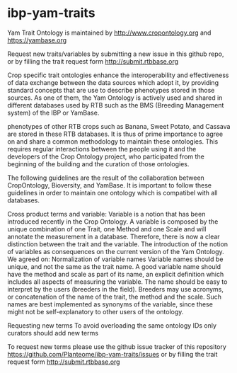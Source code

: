 # ibp-yam-traits

Yam Trait Ontology is maintained by http://www.cropontology.org and https://yambase.org

Request new traits/variables by submitting a new issue in this github repo, or by filling the trait request form http://submit.rtbbase.org

Crop specific trait ontologies enhance the interoperability and effectiveness of data exchange between the data sources which adopt it, by providing standard concepts that are use to describe phenotypes stored in those sources. As one of them, the Yam Ontology is actively used and shared in different databases used by RTB such as the BMS (Breeding Management system) of the IBP or YamBase.

phenotypes of other RTB crops such as Banana, Sweet Potato, and Cassava are stored in these RTB databases. It is thus of prime importance to agree on and share a common methodology to maintain these ontologies. This requires regular interactions between the people using it and the developers of the Crop Ontology project, who participated from the beginning of the building and the curation of those ontologies.

The following guidelines are the result of the collaboration between CropOntology, Bioversity, and YamBase. It is important to follow these guidelines in order to maintain one ontology which is compatibel with all databases.

Cross product terms and variable: Variable is a notion that has been introduced recently in the Crop Ontology. A variable is composed by the unique combination of one Trait, one Method and one Scale and will annotate the measurement in a database. Therefore, there is now a clear distinction between the trait and the variable. The introduction of the notion of variables as consequences on the current version of the Yam Ontology. We agreed on:
Normalization of variable names Variable names should be unique, and not the same as the trait name. A good variable name should have the method and scale as part of its name, an explicit definition which includes all aspects of measuring the variable. The name should be easy to interpret by the users (breeders in the field). Breeders may use acronyms, or concatenation of the name of the trait, the method and the scale. Such names are best implemented as synonyms of the variable, since these might not be self-explanatory to other users of the ontology.


Requesting new terms To avoid overloading the same ontology IDs only curators should add new terms

To request new terms please use the github issue tracker of this repository https://github.com/Planteome/ibp-yam-traits/issues or by filling the trait request form http://submit.rtbbase.org
